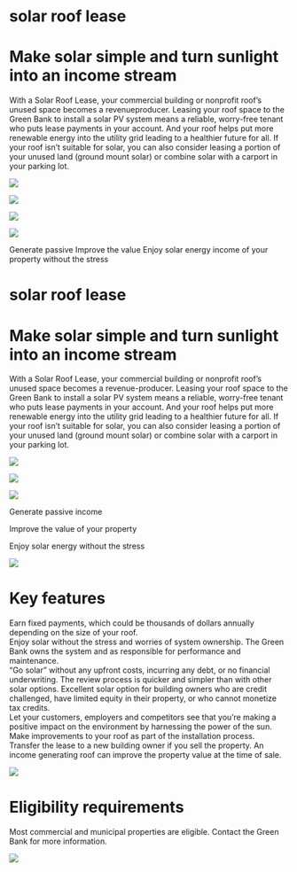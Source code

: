 # solar roof lease  

# Make solar simple and turn sunlight into an income stream  

With a Solar Roof Lease, your commercial building or nonprofit roof’s unused space becomes a revenueproducer. Leasing your roof space to the Green Bank to install a solar PV system means a reliable, worry-free tenant who puts lease payments in your account. And your roof helps put more renewable energy into the utility grid leading to a healthier future for all. If your roof isn’t suitable for solar, you can also consider leasing a portion of your unused land (ground mount solar) or combine solar with a carport in your parking lot.  

![](images/e58b0b93b682088c9ba62bdfe88d8c9a73a7f2a5418f0e0de375c58a8ff388f6.jpg)  

![](images/42823be44c8c4b92c7e36474c941a126efa186b845e2a7989a3cb6d367fc281f.jpg)  

![](images/4b687418b9860283694bd1865182b226e5490d8dcae6185e1a15530c0b2f9b3d.jpg)  

![](images/0d19a3d0da4b0820dde7b8e36cded7ee248f05936cfeb08810bca3122317e0a5.jpg)  

Generate passive Improve the value Enjoy solar energy income of your property without the stress  

# solar roof lease  

# Make solar simple and turn sunlight into an income stream  

With a Solar Roof Lease, your commercial building or nonprofit roof’s unused space becomes a revenue-producer. Leasing your roof space to the Green Bank to install a solar PV system means a reliable, worry-free tenant who puts lease payments in your account. And your roof helps put more renewable energy into the utility grid leading to a healthier future for all. If your roof isn’t suitable for solar, you can also consider leasing a portion of your unused land (ground mount solar) or combine solar with a carport in your parking lot.  

![](images/47208c64ad2caa89158b5628128d8d98e2775cf62da9cf9a20e593a96f291387.jpg)  

![](images/398df98b026f66002a280a533d1284fd4f6dbef142f59e1d7cf05ccf6621344e.jpg)  

![](images/2578b07123b09abed47cd5873f02c53528e5b4b5c8339999940e90eacbfb433f.jpg)  

Generate passive income  

Improve the value of your property  

Enjoy solar energy without the stress  

![](images/e50a6bada90dfb5983e3400ac593804c72b9526aa2755fa5c7ccc1db4965c618.jpg)  

# Key features  

Earn fixed payments, which could be thousands of dollars annually depending on the size of your roof.   
Enjoy solar without the stress and worries of system ownership. The Green Bank owns the system and as responsible for performance and maintenance.   
“Go solar” without any upfront costs, incurring any debt, or no financial underwriting. The review process is quicker and simpler than with other solar options. Excellent solar option for building owners who are credit challenged, have limited equity in their property, or who cannot monetize tax credits.   
Let your customers, employers and competitors see that you’re making a positive impact on the environment by harnessing the power of the sun.   
Make improvements to your roof as part of the installation process.   
Transfer the lease to a new building owner if you sell the property. An income generating roof can improve the property value at the time of sale.  

![](images/7115fdf7338f8b65cbdc974ed0f40946874dd5df3c6ae032a861a57f245093c9.jpg)  

# Eligibility requirements  

Most commercial and municipal properties are eligible. Contact the Green Bank for more information.  

![](images/a3339db437436825a99e73d0822361ad84e7c6d3581dff64a2a1c4f17e2268a3.jpg)  
